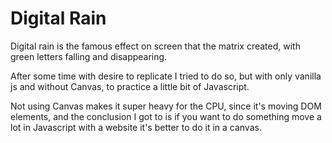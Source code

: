 # Digital Rain  

Digital rain is the famous effect on screen that the matrix created, with green letters falling and disappearing.

After some time with desire to replicate I tried to do so, but with only vanilla js and without Canvas, to practice a little bit of Javascript.

Not using Canvas makes it super heavy for the CPU, since it's moving DOM elements, and the conclusion I got to is if you want to do something move a lot in Javascript with a website it's better to do it in a canvas.

